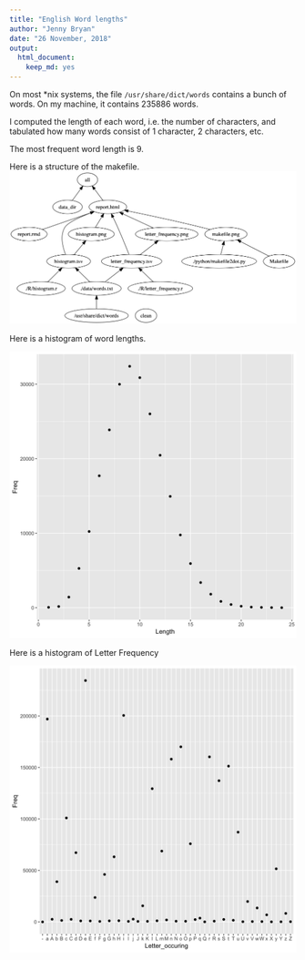 ```yaml
---
title: "English Word lengths"
author: "Jenny Bryan"
date: "26 November, 2018"
output:
  html_document:
    keep_md: yes
---
```




On most *nix systems, the file `/usr/share/dict/words` contains a bunch of words. On my machine, it contains 235886 words.

I computed the length of each word, i.e. the number of characters, and tabulated how many words consist of 1 character, 2 characters, etc.

The most frequent word length is 9.

Here is a structure of the makefile.
![*Fig. 0* A histogram of English word lengths](./image/makefile.png)

Here is a histogram of word lengths.

![*Fig. 1* A histogram of English word lengths](./image/histogram.png)

Here is a histogram of Letter Frequency

![*Fig. 2* A histogram of English letters frequency](./image/letter_frequency.png)
